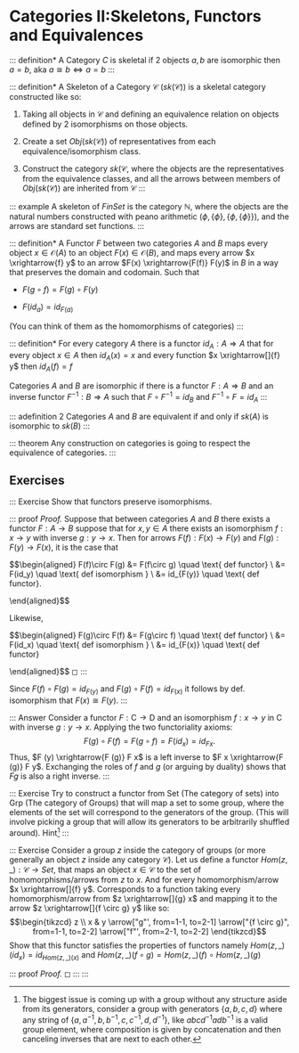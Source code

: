 # Categories II:Skeletons, Functors and Equivalences

::: definition*
A Category $C$ is skeletal if 2 objects $a,b$ are isomorphic then
$a =b$, aka $a \cong b \iff a =b$
:::

::: definition*
A Skeleton of a Category $\mathcal{C}$ ($sk(\mathcal{C})$) is a skeletal
category constructed like so:

1.  Taking all objects in $\mathcal{C}$ and defining an equivalence
    relation on objects defined by 2 isomorphisms on those objects.

2.  Create a set $Obj(sk(\mathcal{C}))$ of representatives from each
    equivalence/isomorphism class.

3.  Construct the category $sk(\mathcal{C}$, where the objects are the
    representatives from the equivalence classes, and all the arrows
    between members of $Obj(sk(\mathcal{C}))$ are inherited from
    $\mathcal{C}$
:::

::: example
A skeleton of $FinSet$ is the category $\mathbb{N}$, where the objects
are the natural numbers constructed with peano arithmetic
$(\phi, \{\phi \}, \{\phi,\{\phi\}\})$, and the arrows are standard set
functions.
:::

::: definition*
A Functor $F$ between two categories $A$ and $B$ maps every object
$x \in \mathcal{O}(A)$ to an object $F(x) \in \mathcal{O}(B)$, and maps
every arrow $x \xrightarrow{f} y$ to an arrow
$F(x) \xrightarrow{F(f)} F(y)$ in $B$ in a way that preserves the domain
and codomain. Such that

-   $F(g \circ f)= F(g) \circ F(y)$

-   $F(id_a)=id_{F(a)}$

(You can think of them as the homomorphisms of categories)
:::

::: definition*
For every category $A$ there is a functor $id_A: A \Rightarrow A$ that
for every object $x \in A$ then $id_A(x)=x$ and every function
$x \xrightarrow[]{f} y$ then $id_A(f)=f$

Categories $A$ and $B$ are isomorphic if there is a functor
$F: A \Rightarrow B$ and an inverse functor $F^{-1}: B \Rightarrow A$
such that $F \circ F^{-1}=id_B$ and $F^{-1}\circ F = id_A$
:::

::: adefinition
2 Categories $A$ and $B$ are equivalent if and only if $sk(A)$ is
isomorphic to $sk(B)$
:::

::: theorem
Any construction on categories is going to respect the equivalence of
categories.
:::

## Exercises

::: Exercise
Show that functors preserve isomorphisms.

::: proof
*Proof.* Suppose that between categories $A$ and $B$ there exists a
functor $F: A \rightarrow B$ suppose that for $x,y \in A$ there exists
an isomorphism $f: x \rightarrow y$ with inverse $g: y \rightarrow x$.
Then for arrows $F(f): F(x) \rightarrow F(y)$ and
$F(g): F(y) \rightarrow F(x)$, it is the case that

$$\begin{aligned}
       F(f)\circ F(g) &= F(f\circ g) \quad \text{ def functor} \\ &= F(id_y) \quad \text{ def isomorphism } \\
        &= id_{F(y)} \quad \text{ def functor}.
    
\end{aligned}$$

Likewise,

$$\begin{aligned}
       F(g)\circ F(f) &= F(g\circ f) \quad \text{ def functor} \\ &= F(id_x) \quad \text{ def isomorphism } \\
        &= id_{F(x)} \quad \text{ def functor} 
    
\end{aligned}$$ ◻
:::

Since $F(f)\circ F(g) = id_{F(y)}$ and $F(g)\circ F(f) = id_{F(x)}$ it
follows by def. isomorphism that $F(x) \cong F(y)$.
:::

::: Answer
Consider a functor $F: \mathrm{C} \rightarrow \mathrm{D}$ and an
isomorphism $f: x \rightarrow y$ in $\mathrm{C}$ with inverse
$g: y \rightarrow x$. Applying the two functoriality axioms:
$$F(g) \circ F(f)=F(g \circ f)=F\left(id_x\right)=id_{F x} .$$ Thus,
$F (y) \xrightarrow{F (g)} F x$ is a left inverse to
$F x \xrightarrow{F (g)} F y$. Exchanging the roles of $f$ and $g$ (or
arguing by duality) shows that $F g$ is also a right inverse.
:::

::: Exercise
Try to construct a functor from Set (The category of sets) into Grp (The
category of Groups) that will map a set to some group, where the
elements of the set will correspond to the generators of the group.
(This will involve picking a group that will allow its generators to be
arbitrarily shuffled around). Hint[^1]
:::

::: Exercise
Consider a group $z$ inside the category of groups (or more generally an
object $z$ inside any category $\mathcal{C}$). Let us define a functor
$Hom(z,\_): \mathcal{C} \rightarrow Set$, that maps an object
$x \in \mathcal{C}$ to the set of homomorphisms/arrows from $z$ to $x$.
And for every homomorphism/arrow $x \xrightarrow[]{f} y$. Corresponds to
a function taking every homomorphism/arrow from $z \xrightarrow[]{g} x$
and mapping it to the arrow $z \xrightarrow[]{f \circ g} y$ like so:
$$\begin{tikzcd}
    z \\
    x & y
    \arrow["g"', from=1-1, to=2-1]
    \arrow["{f \circ g}", from=1-1, to=2-2]
    \arrow["f"', from=2-1, to=2-2]
\end{tikzcd}$$ Show that this functor satisfies the properties of
functors namely $Hom(z,\_)(id_x)= id_{Hom(z,\_)(x)}$ and
$Hom(z,\_)(f \circ g) =Hom(z,\_)(f)  \circ Hom(z,\_)(g)$

::: proof
*Proof.* ◻
:::
:::

[^1]: The biggest issue is coming up with a group without any structure
    aside from its generators, consider a group with generators
    $\{a,b,c,d\}$ where any string of
    $\{a,a^{-1},b,b^{-1},c,c^{-1},d,d^{-1}\}$, like $abcd^{-1}adb^{-1}$
    is a valid group element, where composition is given by
    concatenation and then canceling inverses that are next to each
    other.
